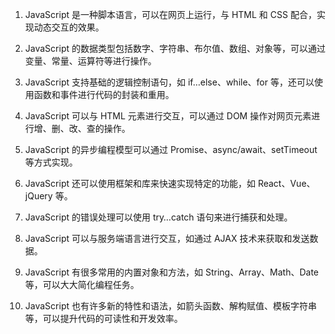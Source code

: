 

1. JavaScript 是一种脚本语言，可以在网页上运行，与 HTML 和 CSS 配合，实现动态交互的效果。

2. JavaScript 的数据类型包括数字、字符串、布尔值、数组、对象等，可以通过变量、常量、运算符等进行操作。

3. JavaScript 支持基础的逻辑控制语句，如 if…else、while、for 等，还可以使用函数和事件进行代码的封装和重用。

4. JavaScript 可以与 HTML 元素进行交互，可以通过 DOM 操作对网页元素进行增、删、改、查的操作。

5. JavaScript 的异步编程模型可以通过 Promise、async/await、setTimeout 等方式实现。

6. JavaScript 还可以使用框架和库来快速实现特定的功能，如 React、Vue、jQuery 等。

7. JavaScript 的错误处理可以使用 try…catch 语句来进行捕获和处理。

8. JavaScript 可以与服务端语言进行交互，如通过 AJAX 技术来获取和发送数据。

9. JavaScript 有很多常用的内置对象和方法，如 String、Array、Math、Date 等，可以大大简化编程任务。

10. JavaScript 也有许多新的特性和语法，如箭头函数、解构赋值、模板字符串等，可以提升代码的可读性和开发效率。